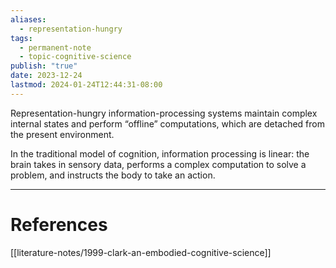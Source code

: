 ```yaml
---
aliases:
  - representation-hungry
tags:
  - permanent-note
  - topic-cognitive-science
publish: "true"
date: 2023-12-24
lastmod: 2024-01-24T12:44:31-08:00
---
```

Representation-hungry information-processing systems maintain complex internal states and perform “offline” computations, which are detached from the present environment.

In the traditional model of cognition, information processing is linear: the brain takes in sensory data, performs a complex computation to solve a problem, and instructs the body to take an action. 

---
# References

[[literature-notes/1999-clark-an-embodied-cognitive-science]]

